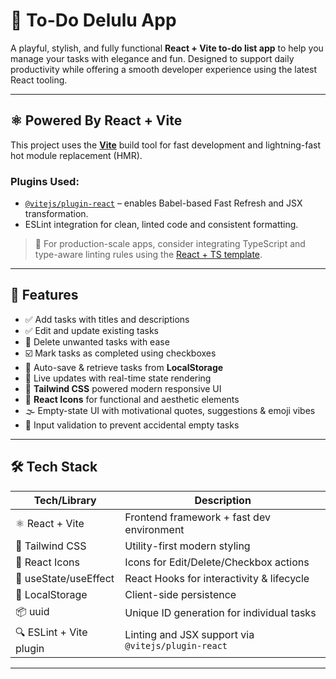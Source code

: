 # 🧠 To-Do Delulu App

A playful, stylish, and fully functional **React + Vite to-do list app** to help you manage your tasks with elegance and fun. Designed to support daily productivity while offering a smooth developer experience using the latest React tooling.

---

## ⚛️ Powered By React + Vite

This project uses the **[Vite](https://vitejs.dev/)** build tool for fast development and lightning-fast hot module replacement (HMR).

### Plugins Used:
- [`@vitejs/plugin-react`](https://github.com/vitejs/vite-plugin-react) – enables Babel-based Fast Refresh and JSX transformation.
- ESLint integration for clean, linted code and consistent formatting.

> 🧪 For production-scale apps, consider integrating TypeScript and type-aware linting rules using the [React + TS template](https://github.com/vitejs/vite/tree/main/packages/create-vite/template-react-ts).

---

## 📌 Features

- ✅ Add tasks with titles and descriptions
- ✅ Edit and update existing tasks
- 🧹 Delete unwanted tasks with ease
- ☑️ Mark tasks as completed using checkboxes
- 💾 Auto-save & retrieve tasks from **LocalStorage**
- 🔁 Live updates with real-time state rendering
- 🎨 **Tailwind CSS** powered modern responsive UI
- 🎯 **React Icons** for functional and aesthetic elements
- 🌫️ Empty-state UI with motivational quotes, suggestions & emoji vibes
- 🧠 Input validation to prevent accidental empty tasks

---

## 🛠️ Tech Stack

| Tech/Library           | Description                                      |
|------------------------|--------------------------------------------------|
| ⚛️ React + Vite         | Frontend framework + fast dev environment        |
| 🎨 Tailwind CSS         | Utility-first modern styling                     |
| 🧩 React Icons          | Icons for Edit/Delete/Checkbox actions           |
| 🔁 useState/useEffect   | React Hooks for interactivity & lifecycle        |
| 💾 LocalStorage         | Client-side persistence                          |
| 📦 uuid                 | Unique ID generation for individual tasks        |
| 🔍 ESLint + Vite plugin | Linting and JSX support via `@vitejs/plugin-react` |

---
